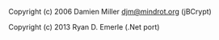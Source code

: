 ﻿﻿Copyright (c) 2006 Damien Miller <djm@mindrot.org> (jBCrypt)

Copyright (c) 2013 Ryan D. Emerle (.Net port)